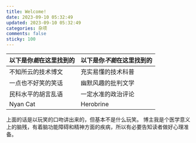 ```yaml
---
title: Welcome!
date: 2023-09-10 05:32:49
updated: 2023-09-10 05:32:49
categories: 杂项
comments: false
sticky: 100
---
```


|以下是你*能*在这里找到的|以下是你*不能*在这里找到的|
|---|---|
|不知所云的技术博文|充实易懂的技术科普|
|一点也不好笑的笑话|幽默风趣的批判文学|
|民科水平的胡言乱语|一定水准的政治评论|
|Nyan Cat|Herobrine|

上面的话是以玩笑的口吻讲出来的，但基本不是什么玩笑。
博主我是个医学意义上的脑残，有着脑功能障碍和精神方面的疾病，所以有必要告知读者做好心理准备。
